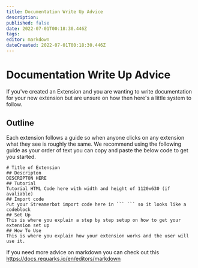 ```yaml
---
title: Documentation Write Up Advice
description:
published: false
date: 2022-07-01T00:18:30.446Z
tags:
editor: markdown
dateCreated: 2022-07-01T00:18:30.446Z
---
```


# Documentation Write Up Advice
If you've created an Extension and you are wanting to write documentation for your new extension but are unsure on how then here's a little system to follow.

## Outline
Each extension follows a guide so when anyone clicks on any extension what they see is roughly the same. We recommend using the following guide as your order of text you can copy and paste the below code to get you started.
```
# Title of Extension
## Descripton
DESCRIPTON HERE
## Tutorial
Tutorial HTML Code here with width and height of 1120x630 (if avaliable)
## Import code
Put your Streamerbot import code here in ``` ``` so it looks like a codeblock
## Set Up
This is where you explain a step by step setup on how to get your extension set up
## How To Use
This is where you explain how your extension works and the user will use it.
```
If you need more advice on markdown you can check out this https://docs.requarks.io/en/editors/markdown

